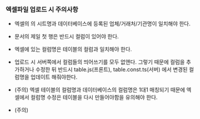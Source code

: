 ### 엑셀파일 업로드 시 주의사항
- 엑셀의 의 시트명과 데이터베이스에 등록된 업체/거래처/기관명이 일치해야 한다.


- 문서의 제일 첫 행은 반드시 컬럼이 있어야 한다.


- 엑셀에 있는 컬럼명은 테이블의 컬럼과 일치해야 한다.


- 업로드 시 서버쪽에서 컬럼들의 띄어쓰기를 모두 없앤다. 그렇기 때문에 컬럼을 추가하거나 수정한 뒤 반드시 table.js(프론트), table.const.ts(서버) 에서 변경된 컬럼명을 업데이트 해줘야한다.


- (주의) 엑셀 테이블의 컬럼명과 데이터베이스의 컬럼명은 1대1 매칭되기 때문에 엑셀에서 컬럼명 수정은 테이블을 다시 만들어야함을 유의해야 한다.


- (주의) 